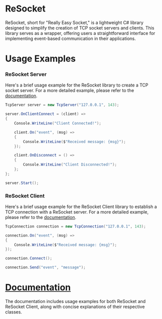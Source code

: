 #  ReSocket

ReSocket, short for "Really Easy Socket," is a lightweight C# library designed to simplify the creation of TCP socket servers and clients. This library serves as a wrapper, offering users a straightforward interface for implementing event-based communication in their applications.

# Usage Examples
### ReSocket Server
Here's a brief usage example for the ReSocket library to create a TCP socket server. For a more detailed example, please refer to the [documentation](https://github.com/Tidominer/ReSocket/blob/main/Documents/ReSocket/ReSocket.md).

```c#
TcpServer server = new TcpServer("127.0.0.1", 143);

server.OnClientConnect = (client) =>
{
    Console.WriteLine("Client Connected!");

    client.On("event", (msg) =>
    {
        Console.WriteLine($"Received message: {msg}");
    });

    client.OnDisconnect = () =>
    {
        Console.WriteLine("Client Disconnected!");
    };
};

server.Start();
```
    
### ReSocket Client
Here's a brief usage example for the ReSocket Client library to establish a TCP connection with a ReSocket server. For a more detailed example, please refer to the [documentation](https://github.com/Tidominer/ReSocket/blob/main/Documents/ReSocketClient/ReSocketClient.md).

```c#
TcpConnection connection = new TcpConnection("127.0.0.1", 143);

connection.On("event", (msg) =>
{
    Console.WriteLine($"Received message: {msg}");
});

connection.Connect();

connection.Send("event", "message");
```

# [Documentation](https://github.com/Tidominer/ReSocket/blob/main/Documents/Documents.md)
The documentation includes usage examples for both ReSocket and ReSocket Client, along with concise explanations of their respective classes.